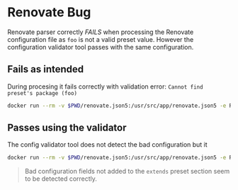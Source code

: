 # Renovate Bug

Renovate parser correctly *FAILS* when processing the Renovate configuration file as `foo` is not a valid preset value.
However the configuration validator tool passes with the same configuration.

## Fails as intended
During procesing it fails correctly with validation error: `Cannot find preset's package (foo)`
```sh
docker run --rm -v $PWD/renovate.json5:/usr/src/app/renovate.json5 -e RENOVATE_TOKEN=token -e RENOVATE_REPOSITORIES=repo-path -it renovate/renovate
```

## Passes using the validator
The config validator tool does not detect the bad configuration but it
```sh
docker run --rm -v $PWD/renovate.json5:/usr/src/app/renovate.json5 -e RENOVATE_TOKEN=token -e RENOVATE_REPOSITORIES=repo-path -it renovate/renovate renovate-config-validator
```

> Bad configuration fields not added to the `extends` preset section seem to be detected correctly.